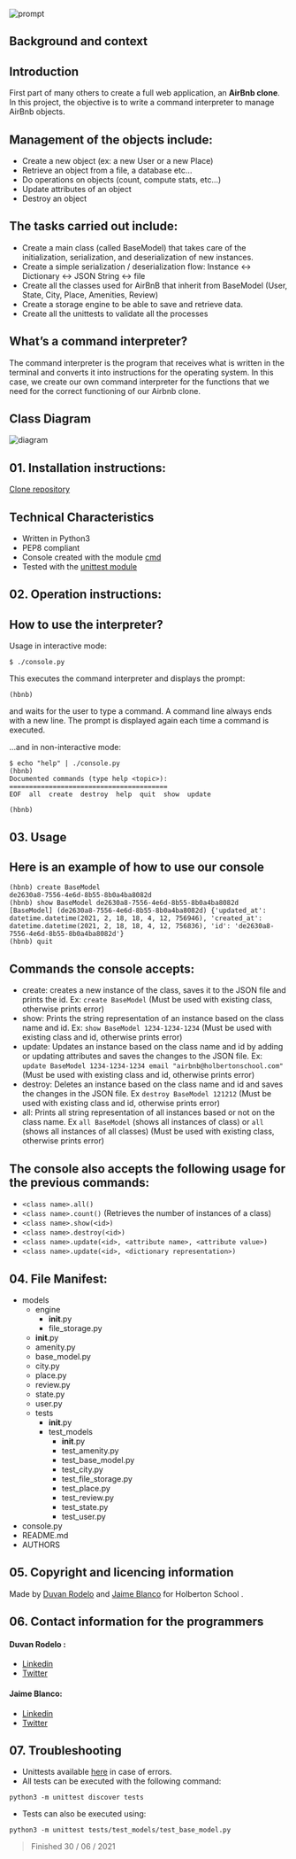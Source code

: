 ![prompt](https://github.com/Rode1o/AirBnB_clone/blob/main/images/E40xXlwWUAYutYy.png)
## Background and context
Introduction
-----------------------
First part of many others to create a full web application, an **AirBnb clone**.
In this project, the objective is to write a command interpreter to manage AirBnb objects.

Management of the objects include:
-----------------------
* Create a new object (ex: a new User or a new Place)
* Retrieve an object from a file, a database etc…
* Do operations on objects (count, compute stats, etc…)
* Update attributes of an object
* Destroy an object


The tasks carried out include:
-----------------------
- Create a main class (called BaseModel) that takes care of the initialization, serialization, and deserialization of new instances.
- Create a simple serialization / deserialization flow: Instance <-> Dictionary <-> JSON String <-> file
- Create all the classes used for AirBnB that inherit from BaseModel (User, State, City, Place, Amenities, Review)
- Create a storage engine to be able to save and retrieve data.
- Create all the unittests to validate all the processes

What’s a command interpreter?
-----------------------
The command interpreter is the program that receives what is written in the terminal and converts it into instructions for the operating system. In this case, we create our own command interpreter for the functions that we need for the correct functioning of our Airbnb clone.

Class Diagram
-----------------------
![diagram](https://github.com/Rode1o/AirBnB_clone/blob/main/images/UML-HBNB.jpg)

## 01. Installation instructions:
[Clone repository](https://github.com/Rode1o/AirBnB_clone)

## Technical Characteristics
* Written in Python3
* PEP8 compliant
* Console created with the module [cmd](https://docs.python.org/3.4/library/cmd.html)
* Tested with the [unittest module](https://intranet.hbtn.io/rltoken/QX7d4D__xhOJIGIWZBp39g)

## 02. Operation instructions:
How to use the interpreter?
-----------------------

Usage in interactive mode: 
```
$ ./console.py
```
This executes the command interpreter and displays the prompt:
```
(hbnb)
```
and waits for the user to type a command. A command line always ends with a new line. The prompt is displayed again each time a command is executed.

...and in non-interactive mode:
```
$ echo "help" | ./console.py
(hbnb)
Documented commands (type help <topic>):
========================================
EOF  all  create  destroy  help  quit  show  update

(hbnb)
```

## 03. Usage
Here is an example of how to use our console
-----------------------
```
(hbnb) create BaseModel
de2630a8-7556-4e6d-8b55-8b0a4ba8082d
(hbnb) show BaseModel de2630a8-7556-4e6d-8b55-8b0a4ba8082d
[BaseModel] (de2630a8-7556-4e6d-8b55-8b0a4ba8082d) {'updated_at': datetime.datetime(2021, 2, 18, 18, 4, 12, 756946), 'created_at': datetime.datetime(2021, 2, 18, 18, 4, 12, 756836), 'id': 'de2630a8-7556-4e6d-8b55-8b0a4ba8082d'}
(hbnb) quit
```
Commands the console accepts:
-----------------------
* create: creates a new instance of the class, saves it to the JSON file and prints the id.
Ex: `create BaseModel` (Must be used with existing class, otherwise prints error)
* show: Prints the string representation of an instance based on the class name and id. 
Ex: `show BaseModel 1234-1234-1234` (Must be used with existing class and id, otherwise prints error)
* update: Updates an instance based on the class name and id by adding or updating attributes and saves the changes to the JSON file.
Ex: `update BaseModel 1234-1234-1234 email "airbnb@holbertonschool.com"` (Must be used with existing class and id, otherwise prints error)
* destroy: Deletes an instance based on the class name and id and saves the changes in the JSON file.
Ex `destroy BaseModel 121212` (Must be used with existing class and id, otherwise prints error)
* all: Prints all string representation of all instances based or not on the class name.
Ex `all BaseModel` (shows all instances of class) or `all` (shows all instances of all classes) (Must be used with existing class, otherwise prints error)

The console also accepts the following usage for the previous commands:
-----------------------
* `<class name>.all()`
* `<class name>.count()` (Retrieves the number of instances of a class)
* `<class name>.show(<id>)`
* `<class name>.destroy(<id>)`
* `<class name>.update(<id>, <attribute name>, <attribute value>)`
* `<class name>.update(<id>, <dictionary representation>)`

## 04. File Manifest:
- models
    - engine
        - __init__.py
        - file_storage.py
    - __init__.py
    - amenity.py
    - base_model.py
    - city.py
    - place.py
    - review.py
    - state.py
    - user.py
    - tests
        - __init__.py
        - test_models
            - __init__.py
            - test_amenity.py
            - test_base_model.py
            - test_city.py
            - test_file_storage.py
            - test_place.py
            - test_review.py
            - test_state.py
            - test_user.py
- console.py
- README.md
- AUTHORS

## 05. Copyright and licencing information
Made by [Duvan Rodelo](https://github.com/Rode1o)
and [Jaime Blanco](https://github.com/jblanco75) for Holberton School .

## 06. Contact information for the programmers
#### Duvan Rodelo :
- [Linkedin](https://www.linkedin.com/in/duvanrode1o/)
- [Twitter](https://twitter.com/duvanrode1o)

#### Jaime Blanco:
- [Linkedin](https://www.linkedin.com/)
- [Twitter](https://twitter.com/jblanco75)


## 07. Troubleshooting
* Unittests available [here](https://github.com/Rode1o/AirBnB_clone/tree/main/tests) in case of errors.
* All tests can be executed with the following command:
```
python3 -m unittest discover tests
```
* Tests can also be executed using:
```
python3 -m unittest tests/test_models/test_base_model.py
```
> Finished 30 / 06 / 2021
